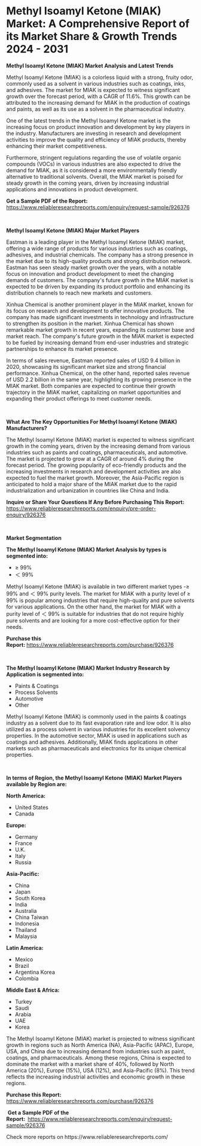 <p><h1>Methyl Isoamyl Ketone (MIAK) Market: A Comprehensive Report of its Market Share & Growth Trends 2024 - 2031</h1></p><p><strong>Methyl Isoamyl Ketone (MIAK) Market Analysis and Latest Trends</strong></p>
<p><p>Methyl Isoamyl Ketone (MIAK) is a colorless liquid with a strong, fruity odor, commonly used as a solvent in various industries such as coatings, inks, and adhesives. The market for MIAK is expected to witness significant growth over the forecast period, with a CAGR of 11.6%. This growth can be attributed to the increasing demand for MIAK in the production of coatings and paints, as well as its use as a solvent in the pharmaceutical industry.</p><p>One of the latest trends in the Methyl Isoamyl Ketone market is the increasing focus on product innovation and development by key players in the industry. Manufacturers are investing in research and development activities to improve the quality and efficiency of MIAK products, thereby enhancing their market competitiveness.</p><p>Furthermore, stringent regulations regarding the use of volatile organic compounds (VOCs) in various industries are also expected to drive the demand for MIAK, as it is considered a more environmentally friendly alternative to traditional solvents. Overall, the MIAK market is poised for steady growth in the coming years, driven by increasing industrial applications and innovations in product development.</p></p>
<p><strong>Get a Sample PDF of the Report:&nbsp;</strong> <a href="https://www.reliableresearchreports.com/enquiry/request-sample/926376">https://www.reliableresearchreports.com/enquiry/request-sample/926376</a></p>
<p>&nbsp;</p>
<p><strong>Methyl Isoamyl Ketone (MIAK) Major Market Players</strong></p>
<p><p>Eastman is a leading player in the Methyl Isoamyl Ketone (MIAK) market, offering a wide range of products for various industries such as coatings, adhesives, and industrial chemicals. The company has a strong presence in the market due to its high-quality products and strong distribution network. Eastman has seen steady market growth over the years, with a notable focus on innovation and product development to meet the changing demands of customers. The company's future growth in the MIAK market is expected to be driven by expanding its product portfolio and enhancing its distribution channels to reach new markets and customers.</p><p>Xinhua Chemical is another prominent player in the MIAK market, known for its focus on research and development to offer innovative products. The company has made significant investments in technology and infrastructure to strengthen its position in the market. Xinhua Chemical has shown remarkable market growth in recent years, expanding its customer base and market reach. The company's future growth in the MIAK market is expected to be fueled by increasing demand from end-user industries and strategic partnerships to enhance its market presence.</p><p>In terms of sales revenue, Eastman reported sales of USD 9.4 billion in 2020, showcasing its significant market size and strong financial performance. Xinhua Chemical, on the other hand, reported sales revenue of USD 2.2 billion in the same year, highlighting its growing presence in the MIAK market. Both companies are expected to continue their growth trajectory in the MIAK market, capitalizing on market opportunities and expanding their product offerings to meet customer needs.</p></p>
<p>&nbsp;</p>
<p><strong>What Are The Key Opportunities For Methyl Isoamyl Ketone (MIAK) Manufacturers?</strong></p>
<p><p>The Methyl Isoamyl Ketone (MIAK) market is expected to witness significant growth in the coming years, driven by the increasing demand from various industries such as paints and coatings, pharmaceuticals, and automotive. The market is projected to grow at a CAGR of around 4% during the forecast period. The growing popularity of eco-friendly products and the increasing investments in research and development activities are also expected to fuel the market growth. Moreover, the Asia-Pacific region is anticipated to hold a major share of the MIAK market due to the rapid industrialization and urbanization in countries like China and India.</p></p>
<p><strong>Inquire or Share Your Questions If Any Before Purchasing This Report:</strong> <a href="https://www.reliableresearchreports.com/enquiry/pre-order-enquiry/926376">https://www.reliableresearchreports.com/enquiry/pre-order-enquiry/926376</a></p>
<p>&nbsp;</p>
<p><strong>Market Segmentation</strong></p>
<p><strong>The Methyl Isoamyl Ketone (MIAK) Market Analysis by types is segmented into:</strong></p>
<p><ul><li>≥ 99%</li><li>＜ 99%</li></ul></p>
<p><p>Methyl Isoamyl Ketone (MIAK) is available in two different market types -≥ 99% and ＜ 99% purity levels. The market for MIAK with a purity level of ≥ 99% is popular among industries that require high-quality and pure solvents for various applications. On the other hand, the market for MIAK with a purity level of ＜ 99% is suitable for industries that do not require highly pure solvents and are looking for a more cost-effective option for their needs.</p></p>
<p><strong>Purchase this Report:&nbsp;</strong><a href="https://www.reliableresearchreports.com/purchase/926376">https://www.reliableresearchreports.com/purchase/926376</a></p>
<p>&nbsp;</p>
<p><strong>The Methyl Isoamyl Ketone (MIAK) Market Industry Research by Application is segmented into:</strong></p>
<p><ul><li>Paints & Coatings</li><li>Process Solvents</li><li>Automotive</li><li>Other</li></ul></p>
<p><p>Methyl Isoamyl Ketone (MIAK) is commonly used in the paints & coatings industry as a solvent due to its fast evaporation rate and low odor. It is also utilized as a process solvent in various industries for its excellent solvency properties. In the automotive sector, MIAK is used in applications such as coatings and adhesives. Additionally, MIAK finds applications in other markets such as pharmaceuticals and electronics for its unique chemical properties.</p></p>
<p>&nbsp;</p>
<p><strong>In terms of Region, the Methyl Isoamyl Ketone (MIAK) Market Players available by Region are:</strong></p>
<p>
    <p> <strong> North America: </strong>
        <ul>
            <li>United States</li>
            <li>Canada</li>
        </ul>
        </p> 
    <p> <strong> Europe: </strong>
        <ul>
            <li>Germany</li>
            <li>France</li>
            <li>U.K.</li>
            <li>Italy</li>
            <li>Russia</li>
        </ul>
        </p> 
    <p> <strong> Asia-Pacific: </strong>
        <ul>
            <li>China</li>
            <li>Japan</li>
            <li>South Korea</li>
            <li>India</li>
            <li>Australia</li>
            <li>China Taiwan</li>
            <li>Indonesia</li>
            <li>Thailand</li>
            <li>Malaysia</li>
        </ul>
        </p> 
    <p> <strong> Latin America: </strong>
        <ul>
            <li>Mexico</li>
            <li>Brazil</li>
            <li>Argentina Korea</li>
            <li>Colombia</li>
        </ul>
        </p> 
    <p> <strong> Middle East & Africa: </strong>
        <ul>
            <li>Turkey</li>
            <li>Saudi</li>
            <li>Arabia</li>
            <li>UAE</li>
            <li>Korea</li>
        </ul>
    </p>
    </p>
<p><p>The Methyl Isoamyl Ketone (MIAK) market is projected to witness significant growth in regions such as North America (NA), Asia-Pacific (APAC), Europe, USA, and China due to increasing demand from industries such as paint, coatings, and pharmaceuticals. Among these regions, China is expected to dominate the market with a market share of 40%, followed by North America (20%), Europe (15%), USA (12%), and Asia-Pacific (8%). This trend reflects the increasing industrial activities and economic growth in these regions.</p></p>
<p><strong>Purchase this Report: </strong><a href="https://www.reliableresearchreports.com/purchase/926376">https://www.reliableresearchreports.com/purchase/926376</a></p>
<p>&nbsp;<strong>Get a Sample PDF of the Report:&nbsp;&nbsp;</strong><a href="https://www.reliableresearchreports.com/enquiry/request-sample/926376">https://www.reliableresearchreports.com/enquiry/request-sample/926376</a></p>
<p><strong></strong></p>
<p>Check more reports on https://www.reliableresearchreports.com/</p>